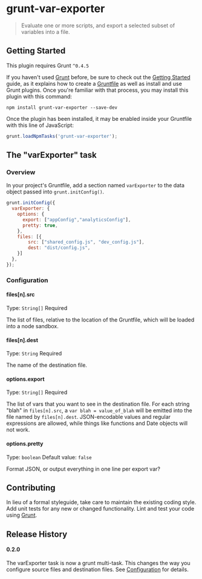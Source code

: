 # grunt-var-exporter

> Evaluate one or more scripts, and export a selected subset of variables into a file.


## Getting Started
This plugin requires Grunt `^0.4.5`

If you haven't used [Grunt](http://gruntjs.com/) before, be sure to check out the [Getting Started](http://gruntjs.com/getting-started) guide, as it explains how to create a [Gruntfile](http://gruntjs.com/sample-gruntfile) as well as install and use Grunt plugins. Once you're familiar with that process, you may install this plugin with this command:

```shell
npm install grunt-var-exporter --save-dev
```

Once the plugin has been installed, it may be enabled inside your Gruntfile with this line of JavaScript:

```js
grunt.loadNpmTasks('grunt-var-exporter');
```


## The "varExporter" task

### Overview
In your project's Gruntfile, add a section named `varExporter` to the data object passed into `grunt.initConfig()`.

```js
grunt.initConfig({
  varExporter: {
    options: {
      export: ["appConfig","analyticsConfig"],
      pretty: true,
    },
    files: [{
        src: ["shared_config.js", "dev_config.js"],
        dest: "dist/config.js",
    }]
  },
});
```


### Configuration

#### files[n].src
Type: `String[]`
Required

The list of files, relative to the location of the Gruntfile, which will be loaded into a node sandbox.

#### files[n].dest
Type: `String`
Required

The name of the destination file.

#### options.export
Type: `String[]`
Required

The list of vars that you want to see in the destination file. For each string
"blah" in `files[n].src`, a `var blah = value_of_blah` will be emitted into the
file named by `files[n].dest`. JSON-encodable values and regular expressions
are allowed, while things like functions and Date objects will not work.

#### options.pretty
Type: `boolean`
Default value: `false`

Format JSON, or output everything in one line per export var?


## Contributing
In lieu of a formal styleguide, take care to maintain the existing coding style. Add unit tests for any new or changed functionality. Lint and test your code using [Grunt](http://gruntjs.com/).


## Release History

#### 0.2.0
The varExporter task is now a grunt multi-task. This changes the way you
configure source files and destination files. See
[Configuration](#configuration) for details.
